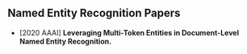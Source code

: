## Named Entity Recognition Papers
- [2020 AAAI] **Leveraging Multi-Token Entities in Document-Level Named Entity Recognition.**
